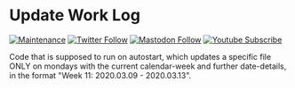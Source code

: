 # Update Work Log

[![Maintenance](https://img.shields.io/badge/Maintained%3F-no-red.svg)](https://bitbucket.org/lbesson/ansi-colors) [![Twitter Follow](https://img.shields.io/twitter/follow/matthias_code?style=social)](https://twitter.com/matthias_code) [![Mastodon Follow](https://img.shields.io/mastodon/follow/112079288247188162?domain=https%3A%2F%2Fmastodon.social&style=social)](https://mastodon.social/@matthias_code) [![Youtube Subscribe](https://img.shields.io/youtube/channel/subscribers/UCvMdsKesM05bIG0eq7M5z1g?style=social)](https://www.youtube.com/channel/UCvMdsKesM05bIG0eq7M5z1g?sub_confirmation=1)

Code that is supposed to run on autostart, which updates a specific file ONLY on mondays with the current calendar-week and further date-details, in the format "Week 11: 2020.03.09 - 2020.03.13".
